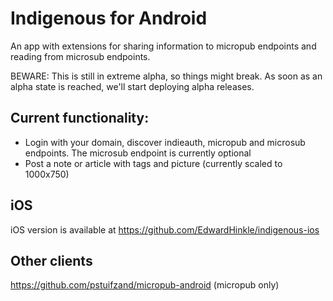 # Indigenous for Android

An app with extensions for sharing information to micropub endpoints and reading from microsub endpoints.

BEWARE: This is still in extreme alpha, so things might break.
As soon as an alpha state is reached, we'll start deploying alpha releases.

## Current functionality:

- Login with your domain, discover indieauth, micropub and microsub endpoints.
  The microsub endpoint is currently optional
- Post a note or article with tags and picture (currently scaled to 1000x750)

## iOS

iOS version is available at https://github.com/EdwardHinkle/indigenous-ios

## Other clients

https://github.com/pstuifzand/micropub-android (micropub only)
